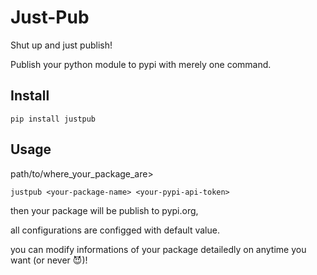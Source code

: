 # Just-Pub
Shut up and just publish!

Publish your python module to pypi with merely one command. 

## Install
```
pip install justpub
```

## Usage
path/to/where_your_package_are>
```
justpub <your-package-name> <your-pypi-api-token>
```

then your package will be publish to pypi.org, 

all configurations are configged with default value.

you can modify informations of your package detailedly on anytime you want (or never 😈)!
